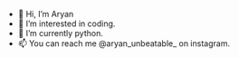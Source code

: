 - 👋 Hi, I’m Aryan
- 👀 I’m interested in coding.
- 🌱 I’m currently python.
- 📫 You can reach me @aryan_unbeatable_ on instagram. 
<!---
damnaryan/damnaryan is a ✨ special ✨ repository because its `README.md` (this file) appears on your GitHub profile.
You can click the Preview link to take a look at your changes.
--->
